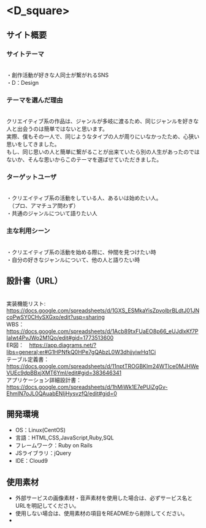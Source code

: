 # <D_square>

## サイト概要
### サイトテーマ
<br>・創作活動が好きな人同士が繋がれるSNS
<br>・D：Design

### テーマを選んだ理由
<br>クリエイティブ系の作品は、ジャンルが多岐に渡るため、同じジャンルを好きな人と出会うのは簡単ではないと思います。
<br>実際、僕もその一人で、同じようなタイプの人が周りにいなかったため、心狭い思いをしてきました。
<br>もし、同じ思いの人と簡単に繋がることが出来ていたら別の人生があったのではないか、そんな思いからこのテーマを選ばせていただきました。

### ターゲットユーザ
<br>・クリエイティブ系の活動をしている人、あるいは始めたい人。
<br>　（プロ、アマチュア問わず）
<br>・共通のジャンルについて語りたい人

### 主な利用シーン
<br>・クリエイティブ系の活動を始める際に、仲間を見つけたい時
<br>・自分の好きなジャンルについて、他の人と語りたい時

## 設計書（URL）
<br>実装機能リスト:　https://docs.google.com/spreadsheets/d/1GXS_ESMkaYisZpvolbrBLdtJ01JNcoPwSY0CHySXGxo/edit?usp=sharing
<br>WBS：　https://docs.google.com/spreadsheets/d/1Acb89txFUaEO8p66_eUJdlxKf7PIaIwt4PvJWo2M1Qo/edit#gid=1773513600
<br>ER図：　https://app.diagrams.net/?libs=general;er#G1HPNfkQ0HPe7gQAbzL0W3dhjjyiwHq1Ci
<br>テーブル定義書：　https://docs.google.com/spreadsheets/d/11nptTROGBKlm24WTlce0MJHWeVUEc9dpBBxjXMT6YmI/edit#gid=383646341
<br>アプリケーション詳細設計書：　https://docs.google.com/spreadsheets/d/1hMiWk1E7ePUiZgGv-EhmIN7oJL0QAuabENIjHysvzfQ/edit#gid=0


## 開発環境
- OS：Linux(CentOS)
- 言語：HTML,CSS,JavaScript,Ruby,SQL
- フレームワーク：Ruby on Rails
- JSライブラリ：jQuery
- IDE：Cloud9

## 使用素材
- 外部サービスの画像素材・音声素材を使用した場合は、必ずサービス名とURLを明記してください。
- 使用しない場合は、使用素材の項目をREADMEから削除してください。
-